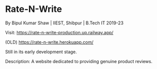 # Rate-N-Write

By Bipul Kumar Shaw | IIEST, Shibpur | B.Tech IT 2019-23



Visit: https://rate-n-write-production.up.railway.app/ 

(OLD) https://rate-n-write.herokuapp.com/

Still in its early development stage.

Description: A website dedicated to providing genuine product reviews. 
